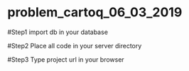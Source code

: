 # problem_cartoq_06_03_2019

#Step1
import db in your database

#Step2 
Place all code in your server directory

#Step3
Type project url in your browser 
